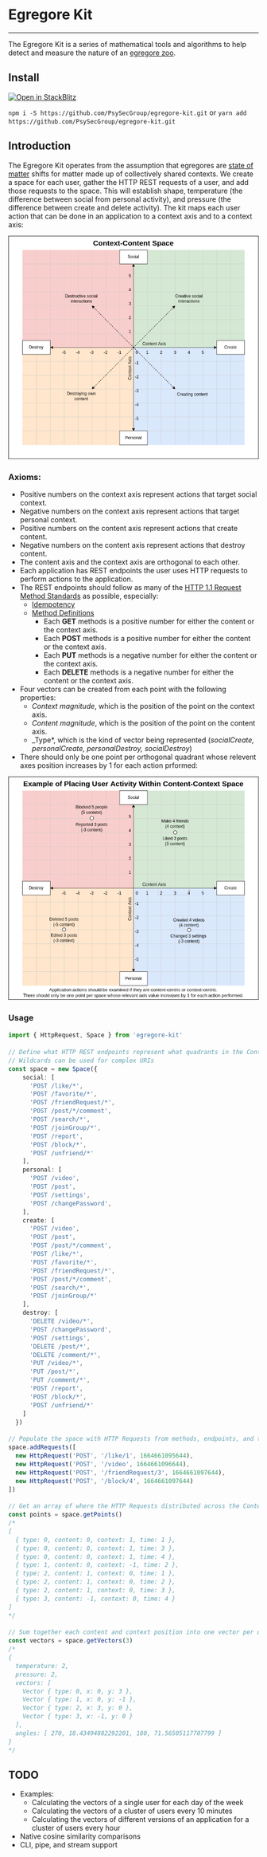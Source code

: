 # Egregore Kit
-----------------------

The Egregore Kit is a series of mathematical tools and algorithms to help detect and measure the nature of an [egregore zoo](https://en.wikipedia.org/wiki/Egregore).

## Install

[![Open in StackBlitz](https://developer.stackblitz.com/img/open_in_stackblitz.svg)](https://stackblitz.com/github/hypercrowd/typescript-server-template)

`npm i -S https://github.com/PsySecGroup/egregore-kit.git` or `yarn add https://github.com/PsySecGroup/egregore-kit.git`

## Introduction

The Egregore Kit operates from the assumption that egregores are [state of matter](https://en.wikipedia.org/wiki/State_of_matter) shifts for matter made up of collectively shared contexts.  We create a space for each user, gather the HTTP REST requests of a user, and add those requests to the space.  This will establish shape, temperature (the difference between social from personal activity), and pressure (the difference between create and delete activity). The kit maps each user action that can be done in an application to a context axis and to a context axis:

![Context-Context Space](docs/Context-Content-Space.png "Content-Context Space")

### Axioms:

* Positive numbers on the context axis represent actions that target social context.
* Negative numbers on the context axis represent actions that target personal context.
* Positive numbers on the content axis represent actions that create content.
* Negative numbers on the content axis represent actions that destroy content.
* The content axis and the context axis are orthogonal to each other.
* Each application has REST endpoints the user uses HTTP requests to perform actions to the application.
* The REST endpoints should follow as many of the [HTTP 1.1 Request Method Standards](https://datatracker.ietf.org/doc/html/rfc7231#section-4) as possible, especially:
  * [Idempotency](https://datatracker.ietf.org/doc/html/rfc7231#section-4.2.2)
  * [Method Definitions](https://datatracker.ietf.org/doc/html/rfc7231#section-4.3)
    * Each **GET** methods is a positive number for either the content or the context axis.
    * Each **POST** methods is a positive number for either the content or the context axis.
    * Each **PUT** methods is a negative number for either the content or the context axis.
    * Each **DELETE** methods is a negative number for either the content or the context axis.
* Four vectors can be created from each point with the following properties:
  * _Context magnitude_, which is the position of the point on the context axis.
  * _Content magnitude_, which is the position of the point on the content axis.
  * _Type*, which is the kind of vector being represented (_socialCreate, personalCreate, personalDestroy, socialDestroy_)
* There should only be one point per orthogonal quadrant whose relevent axes position increases by 1 for each action prformed:

![Context-Context Space](docs/Content-Context-Space-Example.png "Content-Context Space")

### Usage

```ts
import { HttpRequest, Space } from 'egregore-kit'

// Define what HTTP REST endpoints represent what quadrants in the Context-Content Space.
// Wildcards can be used for complex URIs
const space = new Space({
    social: [
      'POST /like/*',
      'POST /favorite/*',
      'POST /friendRequest/*',
      'POST /post/*/comment',
      'POST /search/*',
      'POST /joinGroup/*',
      'POST /report',
      'POST /block/*',
      'POST /unfriend/*'
    ],
    personal: [
      'POST /video',
      'POST /post',
      'POST /settings',
      'POST /changePassword',
    ],
    create: [
      'POST /video',
      'POST /post',
      'POST /post/*/comment',
      'POST /like/*',
      'POST /favorite/*',
      'POST /friendRequest/*',
      'POST /post/*/comment',
      'POST /search/*',
      'POST /joinGroup/*'
    ],
    destroy: [
      'DELETE /video/*',
      'POST /changePassword',
      'POST /settings',
      'DELETE /post/*',
      'DELETE /comment/*',
      'PUT /video/*',
      'PUT /post/*',
      'PUT /comment/*',
      'POST /report',
      'POST /block/*',
      'POST /unfriend/*'
    ]
  })

// Populate the space with HTTP Requests from methods, endpoints, and timestamps extracted from an Nginx or Apache log
space.addRequests([
  new HttpRequest('POST', '/like/1', 1664661095644),
  new HttpRequest('POST', '/video', 1664661096644),
  new HttpRequest('POST', '/friendRequest/3', 1664661097644),
  new HttpRequest('POST', '/block/4', 1664661097644)
])

// Get an array of where the HTTP Requests distributed across the Context-Context space
const points = space.getPoints()
/*
[
  { type: 0, content: 0, context: 1, time: 1 },
  { type: 0, content: 0, context: 1, time: 3 },
  { type: 0, content: 0, context: 1, time: 4 },
  { type: 1, content: 0, context: -1, time: 2 },
  { type: 2, content: 1, context: 0, time: 1 },
  { type: 2, content: 1, context: 0, time: 2 },
  { type: 2, content: 1, context: 0, time: 3 },
  { type: 3, content: -1, context: 0, time: 4 }
]
*/

// Sum together each content and context position into one vector per quadrant, calculate the angles between each point, and calculate the temperature and pressure of the shape based on how many users generated all of the requests.  (In this example, 3 users, which is seen as the first parameter)
const vectors = space.getVectors(3)
/*
{
  temperature: 2,
  pressure: 2,
  vectors: [
    Vector { type: 0, x: 0, y: 3 },
    Vector { type: 1, x: 0, y: -1 },
    Vector { type: 2, x: 3, y: 0 },
    Vector { type: 3, x: -1, y: 0 }
  ],
  angles: [ 270, 18.43494882292201, 180, 71.56505117707799 ]
}
*/
```

## TODO

* Examples:
  * Calculating the vectors of a single user for each day of the week
  * Calculating the vectors of a cluster of users every 10 minutes
  * Calculating the vectors of different versions of an application for a cluster of users every hour
* Native cosine similarity comparisons
* CLI, pipe, and stream support